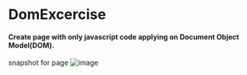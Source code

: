 # DomExcercise
#### Create page with only javascript code applying on Document Object Model(DOM).
snapshot for page
![image](https://user-images.githubusercontent.com/50213964/213924246-ec719e56-3f2c-4d8b-8ae7-356800e7b304.png)
